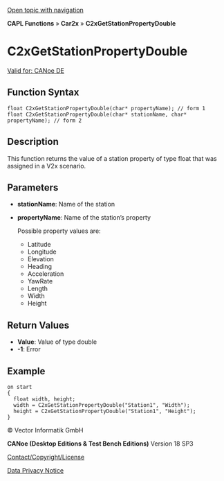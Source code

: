 [Open topic with navigation](../../../../../CANoeDEFamily.htm#Topics/CAPLFunctions/Car2x/Functions/CAPLfunctionC2xGetStationPropertyDouble.md)

**CAPL Functions** » **Car2x** » **C2xGetStationPropertyDouble**

# C2xGetStationPropertyDouble

[Valid for: CANoe DE](../../../Shared/FeatureAvailability.md)

## Function Syntax

```plaintext
float C2xGetStationPropertyDouble(char* propertyName); // form 1
float C2xGetStationPropertyDouble(char* stationName, char* propertyName); // form 2
```

## Description

This function returns the value of a station property of type float that was assigned in a V2x scenario.

## Parameters

- **stationName**: Name of the station
- **propertyName**: Name of the station’s property

  Possible property values are:
  - Latitude
  - Longitude
  - Elevation
  - Heading
  - Acceleration
  - YawRate
  - Length
  - Width
  - Height

## Return Values

- **Value**: Value of type double
- **-1**: Error

## Example

```plaintext
on start
{
  float width, height;
  width = C2xGetStationPropertyDouble("Station1", "Width");
  height = C2xGetStationPropertyDouble("Station1", "Height");
}
```

© Vector Informatik GmbH

**CANoe (Desktop Editions & Test Bench Editions)** Version 18 SP3

[Contact/Copyright/License](../../../Shared/ContactCopyrightLicense.md)

[Data Privacy Notice](https://www.vector.com/int/en/company/get-info/privacy-policy/)